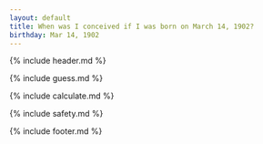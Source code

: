 ```yaml
---
layout: default
title: When was I conceived if I was born on March 14, 1902?
birthday: Mar 14, 1902
---
```


{% include header.md %}

{% include guess.md %}

{% include calculate.md %}

{% include safety.md %}

{% include footer.md %}



